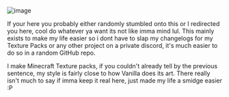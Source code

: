 ![image](https://user-images.githubusercontent.com/109879348/200185398-24f5f241-02e4-4d55-a855-f4460d67bc33.png)

If your here you probably either randomly stumbled onto this or I redirected you here, cool do whatever ya want its not like imma mind lul.
This mainly exists to make my life easier so i dont have to slap my changelogs for my Texture Packs or any other project on a private discord,
it's much easier to do so in a random GitHub repo.

I make Minecraft Texture packs, if you couldn't already tell by the previous sentence, my style is fairly close to how Vanilla does its art.
There really isn't much to say if imma keep it real here, just made my life a smidge easier :P

